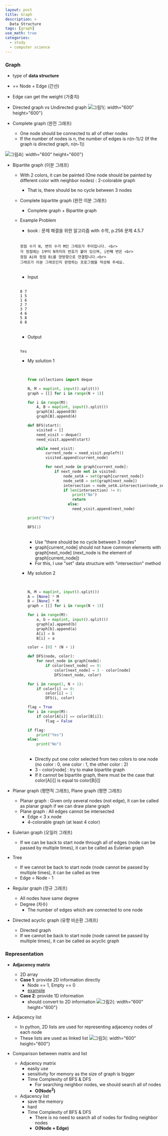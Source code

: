 ```yaml
---
layout: post
title: Graph
description: >
  Data Structure
tags: [graph]
use_math: true
categories:
  - study
  - computer science
---
```

### Graph
* type of **data structure**
* == Node + Edge (간선)
* Edge can get the weight (가중치)
* Directed graph vs Undirected graph
![그림1](https://github.com/hyun-jin891/hyun-jin891.github.io/blob/master/assets/img/60.PNG?raw=true){: width="600" height="600"}<br>

* Complete graph (완전 그래프)
  * One node should be connected to all of other nodes
  * If the number of nodes is n, the number of edges is n(n-1)/2 (If the graph is directed graph, n(n-1))

![그림4](https://github.com/hyun-jin891/hyun-jin891.github.io/blob/master/assets/img/152.png?raw=true){: width="600" height="600"}<br>

* Bipartite graph (이분 그래프)
  * With 2 colors, it can be painted (One node should be painted by different color with neighbor nodes) : 2-colorable graph
    * That is, there should be no cycle between 3 nodes
  * Complete bipartite graph (완전 이분 그래프)
    * Complete graph + Bipartite graph
  * Example Problem
    * book : 문제 해결을 위한 알고리즘 with 수학, p.256 문제 4.5.7

    <br>

    ~~~
    정점 수가 N, 변의 수가 M인 그래프가 주어집니다. <br>
    각 정점에는 1부터 N까지의 번호가 붙어 있으며, i번째 변은 <br>
    정점 Ai와 정점 Bi를 양방향으로 연결합니다.<br>
    그래프가 이분 그래프인지 판정하는 프로그램을 작성해 주세요.
    ~~~

    <br>

    * Input

    <br>

    ~~~
    8 7
    1 5
    1 6
    2 7
    3 7
    4 6
    5 8
    6 8
    ~~~

    <br>

    * Output

    <br>


    ~~~
    Yes
    ~~~

    * My solution 1

      <br>

      ~~~python
      from collections import deque

      N, M = map(int, input().split())
      graph = [[] for i in range(N + 1)]

      for i in range(M):
          A, B = map(int, input().split())
          graph[A].append(B)
          graph[B].append(A)

      def BFS(start):
          visited = []
          need_visit = deque()
          need_visit.append(start)

          while need_visit:
              current_node = need_visit.popleft()
              visited.append(current_node)

              for next_node in graph[current_node]:
                  if next_node not in visited:
                      node_setA = set(graph[current_node])
                      node_setB = set(graph[next_node])
                      intersection = node_setA.intersection(node_setB)
                      if len(intersection) != 0:
                          print("No")
                          return
                        else:
                          need_visit.append(next_node)

      print("Yes")

      BFS(1)  
      ~~~

      <br>

      * Use "there should be no cycle between 3 nodes"
      * graph[current_node] should not have common elements with graph[next_node] (next_node is the element of graph[current_node])
      * For this, I use "set" data structure with "intersection" method

    * My solution 2

      <br>

      ~~~python
      N, M = map(int, input().split())
      A = [None] * M
      B = [None] * M
      graph = [[] for i in range(N + 1)]

      for i in range(M):
          a, b = map(int, input().split())
          graph[a].append(b)
          graph[b].append(a)
          A[i] = b
          B[i] = a

      color = [0] * (N + 1)

      def DFS(node, color):
          for next_node in graph[node]:
              if color[next_node] == 0:
                  color[next_node] = 3 - color[node]
                  DFS(next_node, color)

      for i in range(1, N + 1):
          if color[i] == 0:
              color[i] = 1
              DFS(i, color)

      flag = True
      for i in range(M):
          if color[A[i]] == color[B[i]]:
              flag = False

      if flag:
          print("Yes")
      else:
          print("No")

      ~~~

      <br>

      * Directly put one color selected from two colors to one node (no color : 0, one color : 1, the other color : 2)
      * 3 - color[node] : try to make bipartite graph
      * If it cannot be bipartite graph, there must be the case that color[A[i]] is equal to color[B[i]]

* Planar graph (평면적 그래프), Plane graph (평면 그래프)
  * Planar graph : Given only several nodes (not edge), it can be called as planar graph if we can draw plane graph
  * Plane graph : All edges cannot be intersected
    * Edge < 3 x node
    * 4-colorable graph (at least 4 color)

* Eulerian graph (오일러 그래프)
  * If we can be back to start node through all of edges (node can be passed by multiple times), it can be called as Eulerian graph

* Tree
  * If we cannot be back to start node (node cannot be passed by multiple times), it can be called as tree
  * Edge = Node - 1

* Regular graph (정규 그래프)
  * All nodes have same degree
  * Degree (차수)
    * The number of edges which are connected to one node

* Directed acyclic graph (유향 비순환 그래프)
  * Directed graph
  * If we cannot be back to start node (node cannot be passed by multiple times), it can be called as acyclic graph

### Representation
* **Adjacency matrix**
  * 2D array
  * **Case 1**: provide 2D information directly
    * Node == 1, Empty == 0
    * [example](https://www.acmicpc.net/problem/1012)
  * **Case 2**: provide 1D information
    * should convert to 2D information
    ![그림2](https://github.com/hyun-jin891/hyun-jin891.github.io/blob/master/assets/img/61.PNG?raw=true){: width="600" height="600"}

* Adjacency list
  * In python, 2D lists are used for representing adjacency nodes of each node
  * These lists are used as linked list
  ![그림3](https://github.com/hyun-jin891/hyun-jin891.github.io/blob/master/assets/img/62.PNG?raw=true){: width="600" height="600"}

* Comparison between matrix and list
  * Adjacency matrix
    * easily use
    * sensitivity for memory as the size of graph is bigger
    * Time Complexity of BFS & DFS
      * For searching neighbor nodes, we should search all of nodes
      * **O(Node<sup>2</sup>)**
  * Adjacency list
    * save the memory
    * hard
    * Time Complexity of BFS & DFS
      * There is no need to search all of nodes for finding neighbor nodes
      * **O(Node + Edge)**
